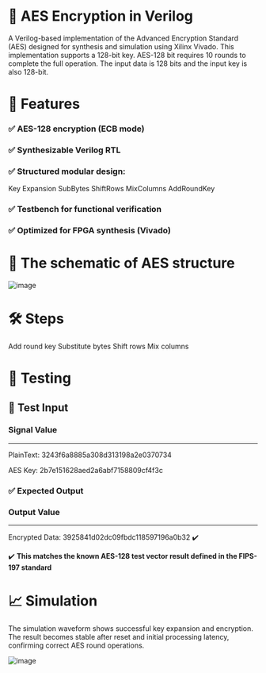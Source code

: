 # 🔐 AES Encryption in Verilog
A Verilog-based implementation of the Advanced Encryption Standard (AES) designed for synthesis and simulation using Xilinx Vivado. This implementation supports a 128-bit key. AES-128 bit requires 10 rounds to complete the full operation. The input data is 128 bits and the input key is also 128-bit.

# 🚀 Features
### ✅ AES-128 encryption (ECB mode)
### ✅ Synthesizable Verilog RTL
### ✅ Structured modular design:
Key Expansion
SubBytes
ShiftRows
MixColumns
AddRoundKey
### ✅ Testbench for functional verification
### ✅ Optimized for FPGA synthesis (Vivado)

# 📁 The schematic of AES structure
![image](https://github.com/user-attachments/assets/e319a2a7-d239-4e44-94ac-0ef88f8fb584)

# 🛠️ Steps
Add round key
Substitute bytes
Shift rows
Mix columns

# 🧪 Testing
## 🧾 Test Input
### Signal Value   
______________________________________________________________________________________
PlainText:  3243f6a8885a308d313198a2e0370734

AES Key:  2b7e151628aed2a6abf7158809cf4f3c

### ✅ Expected Output
### Output Value
______________________________________________________________________________________
Encrypted  Data:  3925841d02dc09fbdc118597196a0b32 ✔️

✔️ __This matches the known AES-128 test vector result defined in the FIPS-197 standard__

# 📈 Simulation
The simulation waveform shows successful key expansion and encryption. The result becomes stable after reset and initial processing latency, confirming correct AES round operations.

![image](https://github.com/user-attachments/assets/18abf818-b086-425e-a29e-644eb4b136dd)

